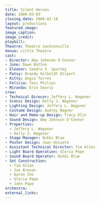 ```yaml
---
title: Silent Heroes
date: 2006-03-03
closing_date: 2006-03-18
layout: productions
featured_image:
image_caption:
image_credit:
playbill:
Theatre: Theatre Jacksonville
Venue: Little Theatre
cast:
- Director: Amy Johnson O'Connor
- June: Dawn Button
- Eleanor: Sandra S. Spurney
- Patsy: Brandy Hilboldt Allport
- Kitty: Angie Torres
- Felicia: Toni Philips
- Miranda: Erin Searcy
crew:
- Technical Direcor: Jeffery L. Wagoner
- Scenic Design: Kelly J. Wagoner
- Lighting Design: Jeffery L. Wagoner
- Costume Design: Audrey Wagner
- Hair and Make-up Design: Tracy Olin
- Sound Design: Amy Johnson O'Connor
- Properties:
  - Jeffery L. Wagoner
  - Kelly J. Wagoner
- Stage Manager: Nikki Blue
- Poster Design: Juan Unzueta
- Assistant Technical Director: Tim Allen
- Light Board Operation: Gloria Pepe
- Sound Board Operator: Nikki Blue
- Set Construction:
  - Tim Allen
  - Jon Brenan
  - Aaron Cho
  - Gloria Pepe
  - John Pope
orchestra:
external_links:
---
```

